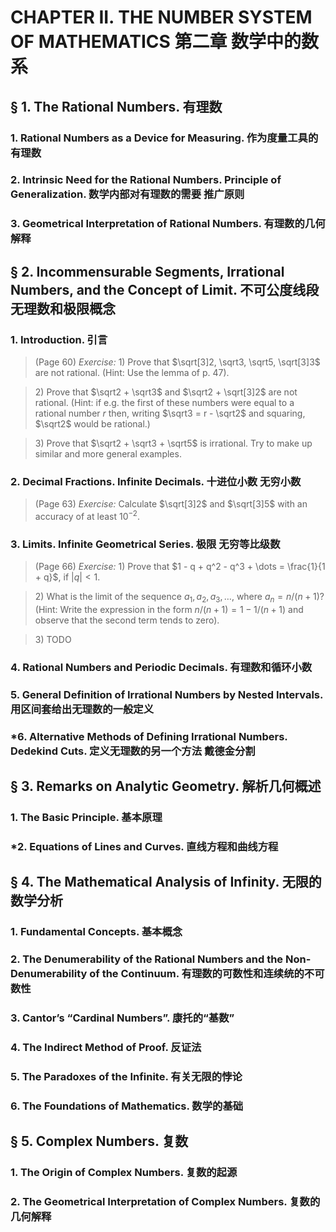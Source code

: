 # CHAPTER II. THE NUMBER SYSTEM OF MATHEMATICS 第二章 数学中的数系

## § 1. The Rational Numbers. 有理数

### 1. Rational Numbers as a Device for Measuring. 作为度量工具的有理数

### 2. Intrinsic Need for the Rational Numbers. Principle of Generalization. 数学内部对有理数的需要 推广原则

### 3. Geometrical Interpretation of Rational Numbers. 有理数的几何解释

## § 2. Incommensurable Segments, Irrational Numbers, and the Concept of Limit. 不可公度线段 无理数和极限概念

### 1. Introduction. 引言

> (Page 60) *Exercise:* 1\) Prove that $\sqrt[3]2, \sqrt3, \sqrt5, \sqrt[3]3$ are not rational. (Hint: Use the lemma of p. 47).

> 2\) Prove that $\sqrt2 + \sqrt3$ and $\sqrt2 + \sqrt[3]2$ are not rational. (Hint: if e.g. the first of these numbers were equal to a rational number $r$ then, writing $\sqrt3 = r - \sqrt2$ and squaring, $\sqrt2$ would be rational.)

> 3\) Prove that $\sqrt2 + \sqrt3 + \sqrt5$ is irrational. Try to make up similar and more general examples.

### 2. Decimal Fractions. Infinite Decimals. 十进位小数 无穷小数

> (Page 63) *Exercise:* Calculate $\sqrt[3]2$ and $\sqrt[3]5$ with an accuracy of at least $10^{-2}$.

### 3. Limits. Infinite Geometrical Series. 极限 无穷等比级数

> (Page 66) *Exercise:* 1\) Prove that $1 - q + q^2 - q^3 + \dots = \frac{1}{1 + q}$, if $|q| < 1$.

> 2\) What is the limit of the sequence $a_1, a_2, a_3, \dots$, where $a_n = n/(n+1)$? (Hint: Write the expression in the form $n/(n+1) = 1 - 1/(n+1)$ and observe that the second term tends to zero).

> 3\) TODO

### 4. Rational Numbers and Periodic Decimals. 有理数和循环小数

### 5. General Definition of Irrational Numbers by Nested Intervals. 用区间套给出无理数的一般定义

### *6. Alternative Methods of Defining Irrational Numbers. Dedekind Cuts. 定义无理数的另一个方法 戴德金分割

## § 3. Remarks on Analytic Geometry. 解析几何概述

### 1. The Basic Principle. 基本原理

### *2. Equations of Lines and Curves. 直线方程和曲线方程

## § 4. The Mathematical Analysis of Infinity. 无限的数学分析

### 1. Fundamental Concepts. 基本概念

### 2. The Denumerability of the Rational Numbers and the Non-Denumerability of the Continuum. 有理数的可数性和连续统的不可数性

### 3. Cantor’s “Cardinal Numbers”. 康托的“基数”

### 4. The Indirect Method of Proof. 反证法

### 5. The Paradoxes of the Infinite. 有关无限的悖论

### 6. The Foundations of Mathematics. 数学的基础

## § 5. Complex Numbers. 复数

### 1. The Origin of Complex Numbers. 复数的起源

### 2. The Geometrical Interpretation of Complex Numbers. 复数的几何解释